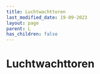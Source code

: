 ```yaml
---
title: Luchtwachttoren
last_modified_date: 19-09-2023
layout: page
parent: L
has_children: false
---
```


Luchtwachttoren
===============

